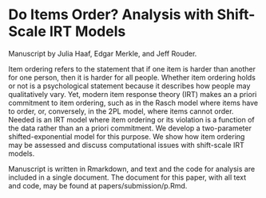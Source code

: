 # Do Items Order? Analysis with Shift-Scale IRT Models

Manuscript by Julia Haaf, Edgar Merkle, and Jeff Rouder.

Item ordering refers to the statement that if one item is harder than another for one person, then it is harder for all people. Whether item ordering holds or not is a psychological statement because it describes how people may qualitatively vary. Yet, modern item response theory (IRT) makes an a priori commitment to item ordering, such as in the Rasch model where items have
to order, or, conversely, in the 2PL model, where items cannot order. Needed is an IRT model where item ordering or its violation is a function of the data rather than an a priori commitment. We develop a two-parameter shifted-exponential model for this purpose. We show how item ordering may be assessed and discuss computational issues with shift-scale IRT models.

Manuscript is written in Rmarkdown, and text and the code for analysis are included in a single document.  The document for this paper, with all text and code, may be found at papers/submission/p.Rmd.
